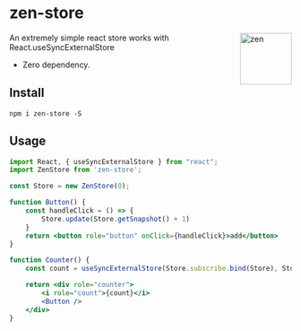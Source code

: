 # zen-store

<img align="right" width="92" height="92" title="zen"
     src="https://user-images.githubusercontent.com/37395391/215339187-0aefcfe1-8ac8-46ff-a1f7-a2f59d451a75.png">

An extremely simple react store works with React.useSyncExternalStore

* Zero dependency.

## Install

```shell
npm i zen-store -S
```

## Usage

```jsx
import React, { useSyncExternalStore } from "react";
import ZenStore from 'zen-store';

const Store = new ZenStore(0);

function Button() {
    const handleClick = () => {
        Store.update(Store.getSnapshot() + 1)
    }
    return <button role="button" onClick={handleClick}>add</button>
}

function Counter() {
    const count = useSyncExternalStore(Store.subscribe.bind(Store), Store.getSnapshot.bind(Store));

    return <div role="counter">
        <i role="count">{count}</i>
        <Button />
    </div>
}
```
